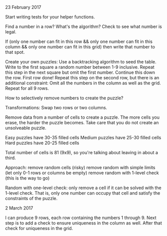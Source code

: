 23 February 2017

Start writing tests for your helper functions.

Find a number in a row?
What's the algorithm?
Check to see what number is legal.

If (only one number can fit in this row && only one number can fit in this column &&
only one number can fit in this grid)
then write that number to that spot.

Create your own puzzles:
Use a backtracking algorithm to seed the table.
Write to the first square a random number between 1-9 inclusive.
Repeat this step in the next square but omit the first number.
Continue this down the row. First row done!
Repeat this step on the second row, but there is an additional constraint:
Omit all the numbers in the column as well as the grid.
Repeat for all 9 rows.

How to selectively remove numbers to create the puzzle?

Transformations:
Swap two rows or two columns.

Remove data from a number of cells to create a puzzle.
The more cells you erase, the harder the puzzle becomes.
Take care that you do not create an unsolveable puzzle.

Easy puzzles have 30-35 filled cells
Medium puzzles have 25-30 filled cells
Hard puzzles have 20-25 filled cells

Total number of cells is 81 (9x9), so you're talking about leaving in about a third.

Approach:
remove random cells (risky)
remove random with simple limits (let only 0-1 rows or columns be empty)
remove random with 1-level check (this is the way to go)

Random with one-level check: only remove a cell if it can be solved with the 1-level check. That is, only one number can occupy that cell and satisfy the constraints of the puzzle.

2 March 2017

I can produce 9 rows, each row containing the numbers 1 through 9.
Next step is to add a check to ensure uniqueness in the column as well.
After that check for uniqueness in the grid.


